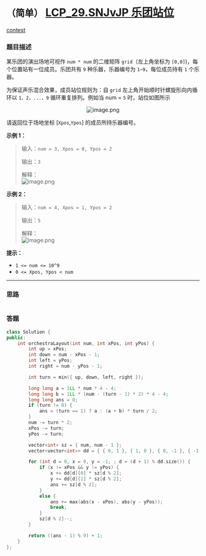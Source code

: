 # `（简单）` [LCP_29.SNJvJP 乐团站位](https://leetcode-cn.com/problems/SNJvJP/)

[contest](https://leetcode-cn.com/contest/season/2021-spring/problems/SNJvJP/)

### 题目描述
<div class="css-1708ckn" style="padding: 0px; margin: 13px 0px;"><p>某乐团的演出场地可视作 <code>num * num</code> 的二维矩阵 <code>grid</code>（左上角坐标为 <code>[0,0]</code>)，每个位置站有一位成员。乐团共有 <code>9</code> 种乐器，乐器编号为 <code>1~9</code>，每位成员持有 <code>1</code> 个乐器。</p>
<p>为保证声乐混合效果，成员站位规则为：自 <code>grid</code> 左上角开始顺时针螺旋形向内循环以 <code>1，2，...，9</code> 循环重复排列。例如当 num = <code>5</code> 时，站位如图所示</p>
<p align="center"><img src="https://pic.leetcode-cn.com/1616125411-WOblWH-image.png" alt="image.png" onerror="this.src='data:image/svg+xml,%3Csvg height=\'150\' viewBox=\'0 0 150 150\' width=\'150\' xmlns=\'http://www.w3.org/2000/svg\'%3E%3Cpath d=\'m2465 2286.42347-18.95363-18.92555-50.0112 43.79935-24.62708-24.5906-33.41155 24.5906-22.99654-17.22567v-73.0716c0-2.20914 1.79086-4 4-4h142c2.20914 0 4 1.79086 4 4zm-122-25.59081c5.52285 0 10-4.47052 10-9.98518 0-5.51467-4.47715-9.98519-10-9.98519s-10 4.47052-10 9.98519c0 5.51466 4.47715 9.98518 10 9.98518zm122 40.89296v61.27438c0 2.20914-1.79086 4-4 4h-142c-2.20914 0-4-1.79086-4-4v-53.62625l22.99654 17.22567 33.41155-24.5906 24.62708 24.5906 50.0112-43.79935z\' fill=\'%23eee\' fill-rule=\'evenodd\' transform=\'translate(-2315 -2217)\'/%3E%3C/svg%3E'; "></p>
<p>请返回位于场地坐标 [<code>Xpos</code>,<code>Ypos</code>] 的成员所持乐器编号。</p>
<p><strong>示例 1：</strong></p>
<blockquote>
<p>输入：<code>num = 3, Xpos = 0, Ypos = 2</code></p>
<p>输出：<code>3</code></p>
<p>解释：<br>
<img src="https://pic.leetcode-cn.com/1616125437-WUOwsu-image.png" alt="image.png" onerror="this.src='data:image/svg+xml,%3Csvg height=\'150\' viewBox=\'0 0 150 150\' width=\'150\' xmlns=\'http://www.w3.org/2000/svg\'%3E%3Cpath d=\'m2465 2286.42347-18.95363-18.92555-50.0112 43.79935-24.62708-24.5906-33.41155 24.5906-22.99654-17.22567v-73.0716c0-2.20914 1.79086-4 4-4h142c2.20914 0 4 1.79086 4 4zm-122-25.59081c5.52285 0 10-4.47052 10-9.98518 0-5.51467-4.47715-9.98519-10-9.98519s-10 4.47052-10 9.98519c0 5.51466 4.47715 9.98518 10 9.98518zm122 40.89296v61.27438c0 2.20914-1.79086 4-4 4h-142c-2.20914 0-4-1.79086-4-4v-53.62625l22.99654 17.22567 33.41155-24.5906 24.62708 24.5906 50.0112-43.79935z\' fill=\'%23eee\' fill-rule=\'evenodd\' transform=\'translate(-2315 -2217)\'/%3E%3C/svg%3E'; "></p>
</blockquote>
<p><strong>示例 2：</strong></p>
<blockquote>
<p>输入：<code>num = 4, Xpos = 1, Ypos = 2</code></p>
<p>输出：<code>5</code></p>
<p>解释：<br>
<img src="https://pic.leetcode-cn.com/1616125453-IIDpxg-image.png" alt="image.png" onerror="this.src='data:image/svg+xml,%3Csvg height=\'150\' viewBox=\'0 0 150 150\' width=\'150\' xmlns=\'http://www.w3.org/2000/svg\'%3E%3Cpath d=\'m2465 2286.42347-18.95363-18.92555-50.0112 43.79935-24.62708-24.5906-33.41155 24.5906-22.99654-17.22567v-73.0716c0-2.20914 1.79086-4 4-4h142c2.20914 0 4 1.79086 4 4zm-122-25.59081c5.52285 0 10-4.47052 10-9.98518 0-5.51467-4.47715-9.98519-10-9.98519s-10 4.47052-10 9.98519c0 5.51466 4.47715 9.98518 10 9.98518zm122 40.89296v61.27438c0 2.20914-1.79086 4-4 4h-142c-2.20914 0-4-1.79086-4-4v-53.62625l22.99654 17.22567 33.41155-24.5906 24.62708 24.5906 50.0112-43.79935z\' fill=\'%23eee\' fill-rule=\'evenodd\' transform=\'translate(-2315 -2217)\'/%3E%3C/svg%3E'; "></p>
</blockquote>
<p><strong>提示：</strong></p>
<ul>
<li><code>1 &lt;= num &lt;= 10^9</code></li>
<li><code>0 &lt;= Xpos, Ypos &lt; num</code></li>
</ul>
</div>

---
### 思路
```
```



### 答题
``` C++
class Solution {
public:
    int orchestraLayout(int num, int xPos, int yPos) {
        int up = xPos;
        int down = num - xPos - 1;
        int left = yPos;
        int right = num - yPos - 1;

        int turn = min({ up, down, left, right });

        long long a = 1LL * num * 4 - 4;
        long long b = 1LL * (num - (turn - 1) * 2) * 4 - 4;
        long long ans = 0;
        if (turn != 0) {
            ans = (turn == 1) ? a : (a + b) * turn / 2;
        }
        num -= turn * 2;
        xPos -= turn;
        yPos -= turn;

        vector<int> sz = { num, num - 1 };
        vector<vector<int>> dd = { { 0, 1 }, { 1, 0 }, { 0, -1 }, { -1, 0 } };

        for (int d = 0, x = 0, y = -1; ; d = (d + 1) % dd.size()) {
            if (x != xPos && y != yPos) {
                x += dd[d][0] * sz[d % 2];
                y += dd[d][1] * sz[d % 2];
                ans += sz[d % 2];
            }
            else {
                ans += max(abs(x - xPos), abs(y - yPos));
                break;
            }
            sz[d % 2]--;
        }

        return ((ans - 1) % 9) + 1;
    }
};
```




